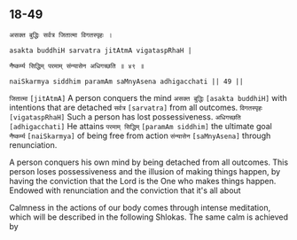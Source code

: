 ## 18-49


```shloka-sa
असक्त बुद्धिः सर्वत्र जितात्मा विगतस्पृहः ।
```
```shloka-sa-hk
asakta buddhiH sarvatra jitAtmA vigataspRhaH |
```
```shloka-sa
नैष्कर्म्य सिद्धिम् परमाम् संन्यासेन अधिगच्छति ॥ ४९ ॥
```
```shloka-sa-hk
naiSkarmya siddhim paramAm saMnyAsena adhigacchati || 49 ||
```

`जितात्मा` `[jitAtmA]` A person conquers the mind `असक्त बुद्धिः` `[asakta buddhiH]` with intentions that are detached `सर्वत्र` `[sarvatra]` from all outcomes. `विगतस्पृहः` `[vigataspRhaH]` Such a person has lost possessiveness. `अधिगच्छति` `[adhigacchati]` He attains `परमाम् सिद्धिम्` `[paramAm siddhim]` the ultimate goal `नैष्कर्म्य` `[naiSkarmya]` of being free from action `संन्यासेन` `[saMnyAsena]` through renunciation.

A person conquers his own mind by being detached from all outcomes. 
This person loses possessiveness and the illusion of making things happen, by having the conviction that the Lord is the One who makes things happen. 
Endowed with renunciation and the conviction that it's all about 



Calmness in the actions of our body comes through intense meditation, which will be described in the following Shlokas. The same calm is achieved by 

